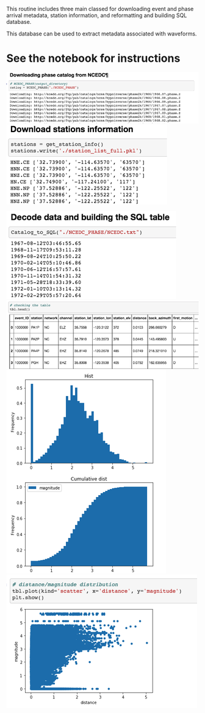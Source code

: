 


This routine includes three main classed for downloading event and phase arrival metadata, station information, and reformatting and building SQL database.

This database can be used to extract metadata associated with waveforms. 

# See the notebook for instructions
![Downloading phase arrival time and event information](F1.png)
![Downloading station information](F2.png)

![Decoding the data and building a SQL database](F3.png)
![Resulted table](F4.png)
![Statistics of metadata](F5.png)
![Statistics of metadata](F6.png)
